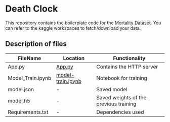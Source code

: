 # Death Clock

This repository contains the boilerplate code for the [Mortality Dataset](https://www.kaggle.com/datasets/rajanand/mortality). You can refer to the kaggle workspaces to fetch/download your data.


## Description of files
|FileName| Location| Functionality|
| --- |---|---|
| App.py | [App.py](https://github.com/Deceptrax123/gdsc-wow-hackathon/blob/master/app.py) | Contains the HTTP server |
| Model_Train.ipynb | [model-train.ipynb](https://github.com/Deceptrax123/gdsc-wow-hackathon/blob/master/model_train.ipynb)| Notebook for training|
|model.json| -| Saved model|
|model.h5|  -| Saved weights of the previous training|
|Requirements.txt| -|Dependencies used| 
